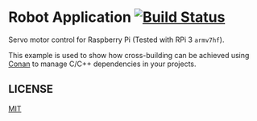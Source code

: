 # Robot Application [![Build Status](https://travis-ci.org/czoido/robotapp.svg?branch=master)](https://travis-ci.org/czoido/robotapp)

Servo motor control for Raspberry Pi (Tested with RPi 3 ``armv7hf``).

This example is used to show how cross-building can be achieved using [Conan](https://conan.io) to manage C/C++ dependencies in your
projects.

## LICENSE

[MIT](LICENSE)